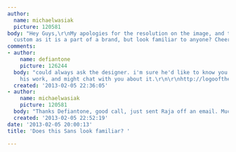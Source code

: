 ```yaml
---
author:
  name: michaelwasiak
  picture: 120581
body: "Hey Guys,\r\nMy apologies for the resolution on the image, and this may be
  custom as it is a part of a brand, but look familiar to anyone? Cheers,\r\nm[img:sites/default/files/old-images/01_6231.jpg]"
comments:
- author:
    name: defiantone
    picture: 126244
  body: "could always ask the designer. i'm sure he'd like to know you appreciate
    his work, and might chat with you about it.\r\n\r\nhttp://logooftheday.com/2008-11-21-vivino/\r\n\r\nhttp://logopond.com/members/profile/183"
  created: '2013-02-05 22:36:05'
- author:
    name: michaelwasiak
    picture: 120581
  body: "Thanks Defiantone, good call, just sent Raja off an email. Much appreciated!\r\nm"
  created: '2013-02-05 22:52:19'
date: '2013-02-05 20:00:13'
title: 'Does this Sans look familiar? '

---
```

